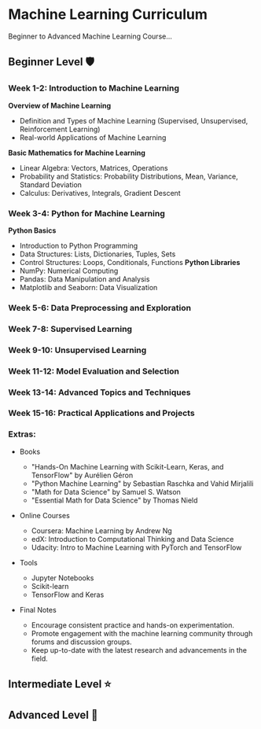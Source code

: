 
# Machine Learning Curriculum

Beginner to Advanced Machine Learning Course...


## Beginner Level 🛡️

### Week 1-2: Introduction to Machine Learning

**Overview of Machine Learning**
- Definition and Types of Machine Learning (Supervised, Unsupervised, Reinforcement Learning)
- Real-world Applications of Machine Learning

**Basic Mathematics for Machine Learning**
- Linear Algebra: Vectors, Matrices, Operations
- Probability and Statistics: Probability Distributions, Mean, Variance, Standard Deviation
- Calculus: Derivatives, Integrals, Gradient Descent

### Week 3-4: Python for Machine Learning

**Python Basics**
- Introduction to Python Programming
- Data Structures: Lists, Dictionaries, Tuples, Sets
- Control Structures: Loops, Conditionals, Functions
**Python Libraries**
- NumPy: Numerical Computing
- Pandas: Data Manipulation and Analysis
- Matplotlib and Seaborn: Data Visualization

### Week 5-6: Data Preprocessing and Exploration

### Week 7-8: Supervised Learning

### Week 9-10: Unsupervised Learning

### Week 11-12: Model Evaluation and Selection

### Week 13-14: Advanced Topics and Techniques

### Week 15-16: Practical Applications and Projects


### Extras:

* Books
    - "Hands-On Machine Learning with Scikit-Learn, Keras, and TensorFlow" by Aurélien Géron
    - "Python Machine Learning" by Sebastian Raschka and Vahid Mirjalili
    - "Math for Data Science" by Samuel S. Watson
    - "Essential Math for Data Science" by Thomas Nield
      
* Online Courses
    - Coursera: Machine Learning by Andrew Ng
    - edX: Introduction to Computational Thinking and Data Science
    - Udacity: Intro to Machine Learning with PyTorch and TensorFlow

* Tools
    - Jupyter Notebooks
    - Scikit-learn
    - TensorFlow and Keras
      
* Final Notes
    - Encourage consistent practice and hands-on experimentation.
    - Promote engagement with the machine learning community through forums and discussion groups.
    - Keep up-to-date with the latest research and advancements in the field.

## Intermediate Level ⭐

## Advanced Level 🏅

